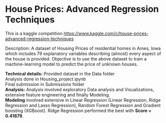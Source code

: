 # House Prices: Advanced Regression Techniques

This is a kaggle competition https://www.kaggle.com/c/house-prices-advanced-regression-techniques

Description: A dataset of Housing Prices of residential homes in Ames, Iowa which includes 79 explanatory variables describing (almost) every aspect of the house is provided. Objective is to use the above dataset to train a machine-learning model to predict the price of unknown houses.

**Technical details:** Provided dataset in the Data folder <br>  Analysis done in Housing_project.ipynb <br> Final submission in Submissions folder <br>
**Analysis:** Analysis involved exploratory Data analysis and Visualizations, extensive feature engineering and finally Modeling. <br>
**Modeling** involved extensive in Linear Regression (Linear Regression, Ridge Regression and Lasso Regression), Random Forest Regression and Gradient boosting (XGBoost). Ridge Regression performed the best with **Score = 0.41879**.

